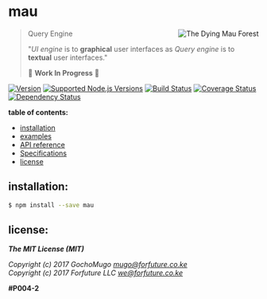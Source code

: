 # mau

<img align="right"
     alt="The Dying Mau Forest"
     src="https://static.forfuture.tech/public/dying-mau-forest-small.png"
     title="The Dying Mau Forest" />

> Query Engine
>
> "*UI engine* is to **graphical** user interfaces as
> *Query engine* is to **textual** user interfaces."
>
> :construction: **Work In Progress** :construction:

[![Version](https://img.shields.io/npm/v/mau.svg)](https://www.npmjs.com/package/mau)
 [![Supported Node.js Versions](https://img.shields.io/badge/node->=7-green.svg)](https://github.com/forfuturellc/mau)
 [![Build Status](https://travis-ci.org/forfuturellc/mau.svg?branch=master)](https://travis-ci.org/forfuturellc/mau)
 [![Coverage Status](https://coveralls.io/repos/github/forfuturellc/mau/badge.svg?branch=master)](https://coveralls.io/github/forfuturellc/mau?branch=master)
 [![Dependency Status](https://gemnasium.com/forfuturellc/mau.svg)](https://gemnasium.com/forfuturellc/mau)


**table of contents:**

* [installation](#installation)
* [examples](example/README.md)
* [API reference](doc/api.md)
* [Specifications](doc/spec.md)
* [license](#license)


<a name="installation"></a>
## installation:

```bash
$ npm install --save mau
```


<a name="license"></a>
## license:

***The MIT License (MIT)***

*Copyright (c) 2017 GochoMugo <mugo@forfuture.co.ke><br>
Copyright (c) 2017 Forfuture LLC <we@forfuture.co.ke>*

**#P004-2**
